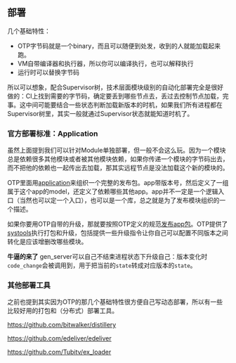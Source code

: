 ## 部署

几个基础特性：
* OTP字节码就是一个binary，而且可以随便到处发，收到的人就能加载起来跑。
* VM自带编译器和执行器，所以你可以编译执行，也可以解释执行
* 运行时可以替换字节码

所以可以想象，配合Supervisor树，技术层面模块级别的自动化部署完全是很好做的：CI上找到需要的字节码，确定要丢到哪些节点去，丢过去控制节点加载，完事。这中间可能要结合一些状态判断加载新版本的时机，如果我们所有进程都在Supervisor树里，其实一般就通过Supervisor状态就能知道时机了。

### 官方部署标准：Application

虽然上面提到我们可以针对Module单独部署，但一般不会这么玩。因为一个模块总是依赖很多其他模块或者被其他模块依赖，如果你传递一个模块的字节码出去，而不把他的依赖也一起传出去加载，那其实远程节点是没法加载这个新的模块的。

OTP里面用[application]来组织一个完整的发布包。app带版本号，然后定义了一组属于这个app的model，还定义了依赖哪些其他app。app并不一定是一个逻辑入口（当然也可以定一个入口），也可以是一个库，总之就是为了发布模块组织的一个描述。

如果你要用OTP自带的升级，那就要按照OTP定义的规范[发布app包]。OTP提供了[systools]执行打包和升级，包括提供一些升级指令让你自己可以配置不同版本之间转化是应该增删改哪些模块。

**牛逼的来了** gen_server可以自己不结束进程状态下升级自己：版本变化时`code_change`会被调用到，用于把当前的`state`转成对应版本的`state`。

### 其他部署工具

之前也提到其实因为OTP的那几个基础特性很方便自己写动态部署，所以有一些比较好用的打包和（分布式）部署工具。

https://github.com/bitwalker/distillery

https://github.com/edeliver/edeliver

https://github.com/Tubitv/ex_loader

[application]: http://erlang.org/doc/man/app.html
[发布app包]: http://erlang.org/doc/design_principles/release_structure.html#id84116
[systools]: http://erlang.org/doc/man/systools.html